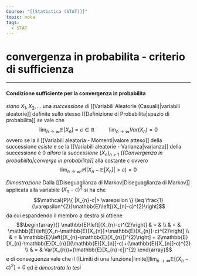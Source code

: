 ```yaml
---
Course: "[[Statistica (STAT)]]"
topic: nota
tags:
  - STAT
---
```

# convergenza in probabilita - criterio di sufficienza
---

#### Condizione sufficiente per la convergenza in probabilita
_siano_  $X_{1},X_{2},\dots$ una _successione_ di [[Variabili Aleatorie (Casuali)|variabili aleatorie]] definite sullo stesso [[Definizione di Probabilita|spazio di probabilita]] 
_se_  vale che$$\lim_{ n \to \infty }\mathbb{E}[X_{n}]=c \in  \mathbb{R} \ \ \ \ \ \ \ \ \ \ \lim_{ n \to \infty }Var(X_{n})=0  $$ ovvero se la il [[Variabili aleatoria - Momenti|valore atteso]] della successione _esiste_ e se la [[Variabili aleatorie - Varianza|varianza]] della successione è $0$ 
_allora_  la _successione_ $(X_{n})_{n \geq 1}$ _[[Convergenza in probabilita|converge in probabilita]]_ alla costante $c$ ovvero $$\lim_{ n \to \infty }\mathcal{P}(|X_{n}-\mathbb{E}[X_{n}]|>\varepsilon)=0 $$

_Dimostrazione_
	 Dalla [[Diseguaglianza di Markov|Diseguaglianza di Markov]] applicata alla variabile $(X_{n}-c)^{2}$ si ha che $$\mathcal{P}\{ |X_{n}-c|> \varepsilon \} \leq \frac{1}{\varepsilon^{2}}\mathbb{E}\left[(X_{n}-c)^{2}\right]$$ da cui espandendo il membro a destra si ottiene $$\begin{array}{}
	 \mathbb{E}\left[(X_{n}-c)^{2}\right]  & = &     \\ & = & 
\mathbb{E}\left[(X_n-\mathbb{E}[X_{n}]+\mathbb{E}[X_{n}]-c)^{2}\right]   \\  & = & 
\mathbb{E}\left[(X_{n}-\mathbb{E}[X_{n}])^{2}\right] +  2\mathbb{E}[X_{n}-\mathbb{E}[X_{n}]](\mathbb{E}[X_{n}]-c)+(\mathbb{E}[X_{n}]-c)^{2}  \\ & = & 
Var(X_{n})+(\mathbb{E}[X_{n}-c])^{2}
\end{array}$$ e di conseguenza vale che il [[Limiti di una funzione|limite]]$\lim_{ n \to \infty } \mathbb{E}\left[(X_{n}-c)^{2}\right]=0$ ed è _dimostrata la tesi_
